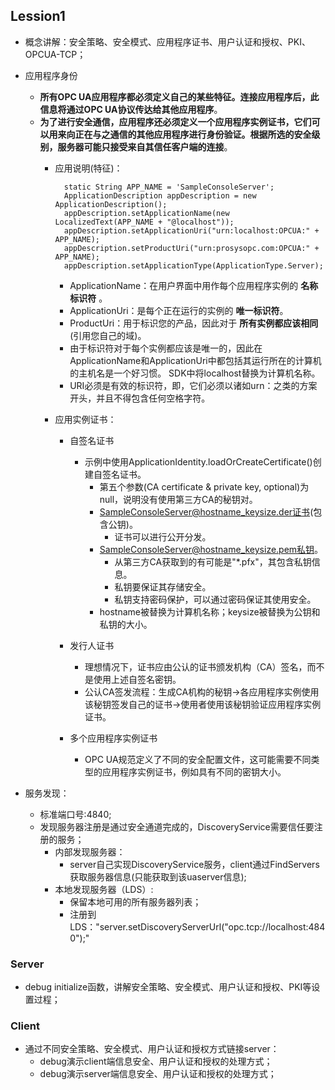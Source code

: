 ## Lession1

- 概念讲解：安全策略、安全模式、应用程序证书、用户认证和授权、PKI、OPCUA-TCP；

- 应用程序身份
  - __所有OPC UA应用程序都必须定义自己的某些特征。连接应用程序后，此信息将通过OPC UA协议传达给其他应用程序__。
  - __为了进行安全通信，应用程序还必须定义一个应用程序实例证书，它们可以用来向正在与之通信的其他应用程序进行身份验证。根据所选的安全级别，服务器可能只接受来自其信任客户端的连接__。
    - 应用说明(特征)：
      ```
        static String APP_NAME = 'SampleConsoleServer';
        ApplicationDescription appDescription = new ApplicationDescription();
        appDescription.setApplicationName(new LocalizedText(APP_NAME + "@localhost"));
        appDescription.setApplicationUri("urn:localhost:OPCUA:" + APP_NAME);
        appDescription.setProductUri("urn:prosysopc.com:OPCUA:" + APP_NAME);
        appDescription.setApplicationType(ApplicationType.Server);
      ```
      - ApplicationName：在用户界面中用作每个应用程序实例的 __名称标识符__ 。
      - ApplicationUri：是每个正在运行的实例的 __唯一标识符__。
      - ProductUri：用于标识您的产品，因此对于 __所有实例都应该相同__ (引用您自己的域)。
      - 由于标识符对于每个实例都应该是唯一的，因此在ApplicationName和ApplicationUri中都包括其运行所在的计算机的主机名是一个好习惯。
      SDK中将localhost替换为计算机名称。
      - URI必须是有效的标识符，即，它们必须以诸如urn：之类的方案开头，并且不得包含任何空格字符。
      
    - 应用实例证书：
      - 自签名证书
        - 示例中使用ApplicationIdentity.loadOrCreateCertificate()创建自签名证书。
          - 第五个参数(CA certificate & private key, optional)​为null，说明没有使用第三方CA的秘钥对。 
          - SampleConsoleServer@hostname_keysize.der证书(包含公钥)。
            - 证书可以进行公开分发。
          - SampleConsoleServer@hostname_keysize.pem私钥。
            - 从第三方CA获取到的有可能是"*.pfx"，其包含私钥信息。
            - 私钥要保证其存储安全。
            - 私钥支持密码保护，可以通过密码保证其使用安全。
          - hostname被替换为计算机名称；keysize被替换为公钥和私钥的大小。
          
      - 发行人证书 
        - 理想情况下，证书应由公认的证书颁发机构（CA）签名，而不是使用上述自签名密钥。
        - 公认CA签发流程：生成CA机构的秘钥->各应用程序实例使用该秘钥签发自己的证书->使用者使用该秘钥验证应用程序实例证书。
        
      - 多个应用程序实例证书
        - OPC UA规范定义了不同的安全配置文件，这可能需要不同类型的应用程序实例证书，例如具有不同的密钥大小。
    
- 服务发现：
  - 标准端口号:4840;
  - 发现服务器注册是通过安全通道完成的，DiscoveryService需要信任要注册的服务；
    - 内部发现服务器：
        - server自己实现DiscoveryService服务，client通过FindServers获取服务器信息(只能获取到该uaserver信息);
    - 本地发现服务器（LDS）:
        - 保留本地可用的所有服务器列表；
        - 注册到LDS："server.setDiscoveryServerUrl("opc.tcp://localhost:4840");"
    
### Server

- debug initialize函数，讲解安全策略、安全模式、用户认证和授权、PKI等设置过程；

### Client 

- 通过不同安全策略、安全模式、用户认证和授权方式链接server：
  - debug演示client端信息安全、用户认证和授权的处理方式；
  - debug演示server端信息安全、用户认证和授权的处理方式；